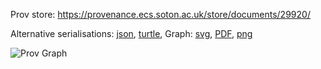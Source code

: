 
Prov store: https://provenance.ecs.soton.ac.uk/store/documents/29920/
	
Alternative serialisations: [json](https://provenance.ecs.soton.ac.uk/store/documents/29920.json), [turtle](https://provenance.ecs.soton.ac.uk/store/documents/29920.ttl), 
Graph: [svg](https://provenance.ecs.soton.ac.uk/store/documents/29920.svg), [PDF](https://provenance.ecs.soton.ac.uk/store/documents/29920.pdf), [png](https://provenance.ecs.soton.ac.uk/store/documents/29920.png)

![Prov Graph](https://provenance.ecs.soton.ac.uk/store/documents/29920.png)

		